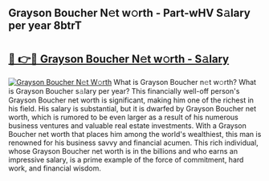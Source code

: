 ## Grayson Boucher N𝚎t w𝚘rth - Part-wHV S𝚊lary per year 8btrT

# <h2><a href="http://gc4dle.nevu.top/?p=Grayson+Boucher">🔗 👉🔴 Grayson Boucher N𝚎t w𝚘rth - S𝚊lary</a></h2>

[![Grayson Boucher N𝚎t W𝚘rth](https://i.imgur.com/Oavwk0R.jpeg)](http://gc4dle.nevu.top/?p=Grayson+Boucher)
What is Grayson Boucher n𝚎t w𝚘rth? What is Grayson Boucher s𝚊lary per year?
This financially well-off person's Grayson Boucher net worth is significant, making him one of the richest in his field. His salary is substantial, but it is dwarfed by Grayson Boucher net worth, which is rumored to be even larger as a result of his numerous business ventures and valuable real estate investments. With a Grayson Boucher net worth that places him among the world's wealthiest, this man is renowned for his business savvy and financial acumen. This rich individual, whose Grayson Boucher net worth is in the billions and who earns an impressive salary, is a prime example of the force of commitment, hard work, and financial wisdom.
